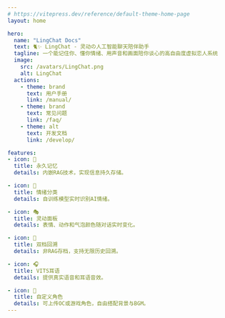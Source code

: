 ```yaml
---
# https://vitepress.dev/reference/default-theme-home-page
layout: home

hero:
  name: "LingChat Docs"
  text: 🐈✨ LingChat - 灵动の人工智能聊天陪伴助手
  tagline: 一个能记住你、懂你情绪、用声音和画面陪你谈心的高自由度虚拟恋人系统
  image:
    src: /avatars/LingChat.png
    alt: LingChat
  actions:
    - theme: brand
      text: 用户手册
      link: /manual/
    - theme: brand
      text: 常见问题
      link: /faq/
    - theme: alt
      text: 开发文档
      link: /develop/

features:
- icon: 💾  
  title: 永久记忆  
  details: 内嵌RAG技术，实现信息持久存储。  

- icon: 🧠  
  title: 情绪分类  
  details: 自训练模型实时识别AI情绪。  

- icon: 🎭  
  title: 灵动面板  
  details: 表情、动作和气泡颜色随对话实时变化。  

- icon: 💾  
  title: 双档回溯  
  details: 非RAG存档，支持无限历史回溯。  

- icon: 🎧  
  title: VITS耳语  
  details: 提供真实语音和耳语音效。  

- icon: 🎨  
  title: 自定义角色
  details: 可上传OC或游戏角色，自由搭配背景与BGM。
---
```

